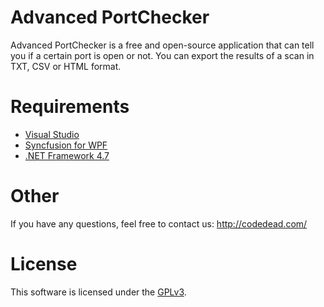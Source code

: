 # Advanced PortChecker

Advanced PortChecker is a free and open-source application that can tell you if a certain port is open or not.
You can export the results of a scan in TXT, CSV or HTML format.

# Requirements
* [Visual Studio](http://visualstudio.com)
* [Syncfusion for WPF](http://syncfusion.com/)
* [.NET Framework 4.7](https://www.microsoft.com/en-us/download/details.aspx?id=55170)

# Other
If you have any questions, feel free to contact us:
http://codedead.com/

# License
This software is licensed under the [GPLv3](https://www.gnu.org/licenses/quick-guide-gplv3.html).
